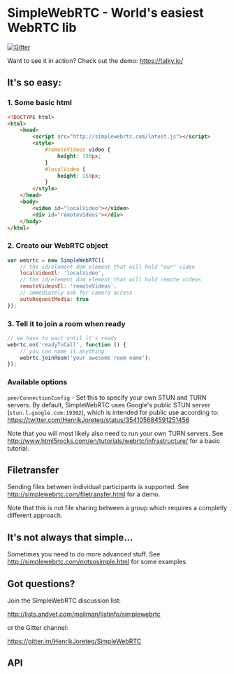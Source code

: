 # SimpleWebRTC - World's easiest WebRTC lib

[![Gitter](https://badges.gitter.im/Join%20Chat.svg)](https://gitter.im/HenrikJoreteg/SimpleWebRTC?utm_source=badge&utm_medium=badge&utm_campaign=pr-badge&utm_content=badge)


Want to see it in action? Check out the demo: https://talky.io/


## It's so easy:

### 1. Some basic html

```html
<!DOCTYPE html>
<html>
    <head>
        <script src="http://simplewebrtc.com/latest.js"></script> 
        <style>
            #remoteVideos video {
                height: 150px;
            }
            #localVideo {
                height: 150px;
            }
        </style>
    </head>
    <body>
        <video id="localVideo"></video>
        <div id="remoteVideos"></div>
    </body>
</html>

```

### 2. Create our WebRTC object

```js
var webrtc = new SimpleWebRTC({
    // the id/element dom element that will hold "our" video
    localVideoEl: 'localVideo',
    // the id/element dom element that will hold remote videos
    remoteVideosEl: 'remoteVideos',
    // immediately ask for camera access
    autoRequestMedia: true
});
```

### 3. Tell it to join a room when ready

```js
// we have to wait until it's ready
webrtc.on('readyToCall', function () {
    // you can name it anything
    webrtc.joinRoom('your awesome room name');
});
```

### Available options


`peerConnectionConfig` - Set this to specify your own STUN and TURN servers. By default, SimpleWebRTC uses Google's public STUN server (`stun.l.google.com:19302`), which is intended for public use according to: https://twitter.com/HenrikJoreteg/status/354105684591251456

Note that you will most likely also need to run your own TURN servers. See http://www.html5rocks.com/en/tutorials/webrtc/infrastructure/ for a basic tutorial. 

## Filetransfer
Sending files between individual participants is supported. See http://simplewebrtc.com/filetransfer.html for a demo.

Note that this is not file sharing between a group which requires a completly different approach.

## It's not always that simple...

Sometimes you need to do more advanced stuff. See http://simplewebrtc.com/notsosimple.html for some examples.

## Got questions?

Join the SimpleWebRTC discussion list: 

http://lists.andyet.com/mailman/listinfo/simplewebrtc

or the Gitter channel:

https://gitter.im/HenrikJoreteg/SimpleWebRTC

## API

